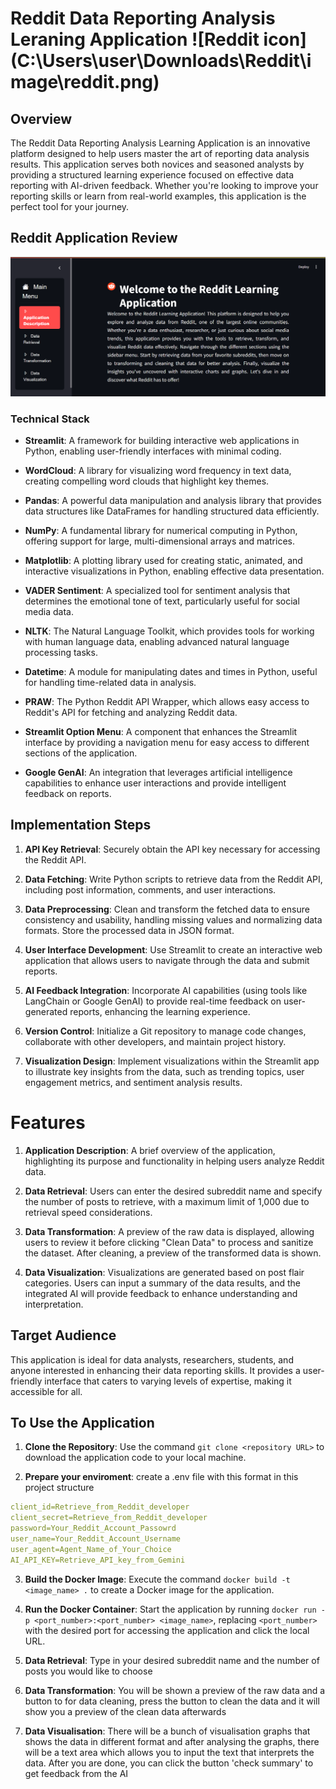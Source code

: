 # Reddit Data Reporting Analysis Leraning Application ![Reddit icon] (C:\Users\user\Downloads\Reddit\image\reddit.png)

## Overview
The Reddit Data Reporting Analysis Learning Application is an innovative platform designed to help users master the art of reporting data analysis results. This application serves both novices and seasoned analysts by providing a structured learning experience focused on effective data reporting with AI-driven feedback. Whether you're looking to improve your reporting skills or learn from real-world examples, this application is the perfect tool for your journey.

## Reddit Application Review
<div align="center">
  <img src="image/Reddit_Application.png" width="1000px" alt="Reddit Application Preview">
</div>

### Technical Stack
- **Streamlit**: A framework for building interactive web applications in Python, enabling user-friendly interfaces with minimal coding.

- **WordCloud**: A library for visualizing word frequency in text data, creating compelling word clouds that highlight key themes.

- **Pandas**: A powerful data manipulation and analysis library that provides data structures like DataFrames for handling structured data efficiently.

- **NumPy**: A fundamental library for numerical computing in Python, offering support for large, multi-dimensional arrays and matrices.

- **Matplotlib**: A plotting library used for creating static, animated, and interactive visualizations in Python, enabling effective data presentation.

- **VADER Sentiment**: A specialized tool for sentiment analysis that determines the emotional tone of text, particularly useful for social media data.

- **NLTK**: The Natural Language Toolkit, which provides tools for working with human language data, enabling advanced natural language processing tasks.

- **Datetime**: A module for manipulating dates and times in Python, useful for handling time-related data in analysis.

- **PRAW**: The Python Reddit API Wrapper, which allows easy access to Reddit's API for fetching and analyzing Reddit data.

- **Streamlit Option Menu**: A component that enhances the Streamlit interface by providing a navigation menu for easy access to different sections of the application.

- **Google GenAI**: An integration that leverages artificial intelligence capabilities to enhance user interactions and provide intelligent feedback on reports.

## Implementation Steps
1. **API Key Retrieval**: Securely obtain the API key necessary for accessing the Reddit API.

2. **Data Fetching**: Write Python scripts to retrieve data from the Reddit API, including post information, comments, and user interactions.

3. **Data Preprocessing**: Clean and transform the fetched data to ensure consistency and usability, handling missing values and normalizing data formats. Store the processed data in JSON format.

4. **User Interface Development**: Use Streamlit to create an interactive web application that allows users to navigate through the data and submit reports.

5. **AI Feedback Integration**: Incorporate AI capabilities (using tools like LangChain or Google GenAI) to provide real-time feedback on user-generated reports, enhancing the learning experience.

6. **Version Control**: Initialize a Git repository to manage code changes, collaborate with other developers, and maintain project history.

7. **Visualization Design**: Implement visualizations within the Streamlit app to illustrate key insights from the data, such as trending topics, user engagement metrics, and sentiment analysis results.

# Features
1. **Application Description**: A brief overview of the application, highlighting its purpose and functionality in helping users analyze Reddit data.

2. **Data Retrieval**: Users can enter the desired subreddit name and specify the number of posts to retrieve, with a maximum limit of 1,000 due to retrieval speed considerations.

3. **Data Transformation**: A preview of the raw data is displayed, allowing users to review it before clicking "Clean Data" to process and sanitize the dataset. After cleaning, a preview of the transformed data is shown.

4. **Data Visualization**: Visualizations are generated based on post flair categories. Users can input a summary of the data results, and the integrated AI will provide feedback to enhance understanding and interpretation.

## Target Audience
This application is ideal for data analysts, researchers, students, and anyone interested in enhancing their data reporting skills. It provides a user-friendly interface that caters to varying levels of expertise, making it accessible for all.

## To Use the Application

1. **Clone the Repository**: Use the command `git clone <repository URL>` to download the application code to your local machine.

2. **Prepare your enviroment**: create a .env file with this format in this project structure

```yaml
client_id=Retrieve_from_Reddit_developer
client_secret=Retrieve_from_Reddit_developer
password=Your_Reddit_Account_Passowrd
user_name=Your_Reddit_Account_Username
user_agent=Agent_Name_of_Your_Choice
AI_API_KEY=Retrieve_API_key_from_Gemini
```

3. **Build the Docker Image**: Execute the command `docker build -t <image_name> .` to create a Docker image for the application.

4. **Run the Docker Container**: Start the application by running `docker run -p <port_number>:<port_number> <image_name>`, replacing `<port_number>` with the desired port for accessing the application and click the local URL.

5. **Data Retrieval**: Type in your desired subreddit name and the number of posts you would like to choose

6. **Data Transformation**: You will be shown a preview of the raw data and a button to for data cleaning, press the button to clean the data and it will show you a preview of the clean data afterwards

7. **Data Visualisation**: There will be a bunch of visualisation graphs that shows the data in different format and after analysing the graphs, there will be a text area which allows you to input the text that interprets the data. After you are done, you can click the button 'check summary' to get feedback from the AI